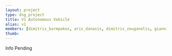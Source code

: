 ```yaml
---
layout: project
type: dsg_project
title: V1 Autonomous Vehicle
alias: v1
members: [dimitris_barmpakos, aris_danasis, dimitris_zouganelis, giannis_kokkotos, giorgos_xatzis]
thumb:
---
```

Info Pending
